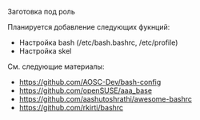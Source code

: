 Заготовка под роль

Планируется добавление следующих фукнций:
- Настройка bash (/etc/bash.bashrc, /etc/profile)
- Настройка skel

См. следующие материалы:
- https://github.com/AOSC-Dev/bash-config
- https://github.com/openSUSE/aaa_base
- https://github.com/aashutoshrathi/awesome-bashrc
- https://github.com/rkirti/bashrc
